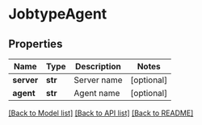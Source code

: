 # JobtypeAgent

## Properties
Name | Type | Description | Notes
------------ | ------------- | ------------- | -------------
**server** | **str** | Server name | [optional] 
**agent** | **str** | Agent name | [optional] 

[[Back to Model list]](../README.md#documentation-for-models) [[Back to API list]](../README.md#documentation-for-api-endpoints) [[Back to README]](../README.md)


